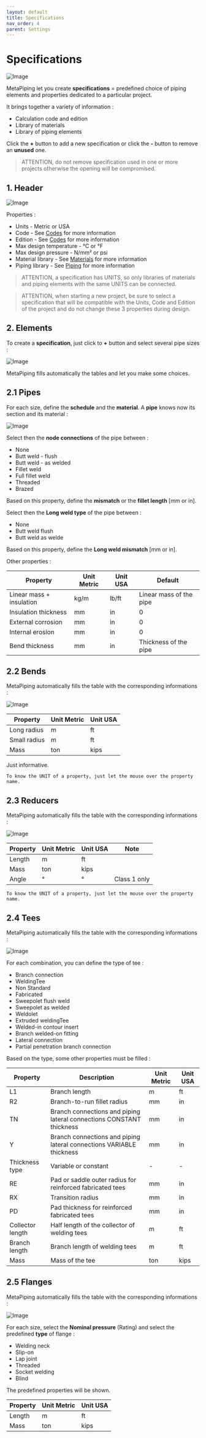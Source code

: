 ```yaml
---
layout: default
title: Specifications
nav_order: 4
parent: Settings
---
```


# Specifications

![Image](../Images/Spec1.jpg)

MetaPiping let you create **specifications** = predefined choice of piping elements and properties dedicated to a particular project.

It brings together a variety of information :

- Calculation code and edition
- Library of materials
- Library of piping elements

Click the **+** button to add a new specification or click the **-** button to remove an **unused** one.

>ATTENTION, do not remove specification used in one or more projects otherwise the opening will be compromised.

## 1. Header

![Image](../Images/Spec2.jpg)

Properties :

- Units                         - Metric or USA
- Code                          - See [Codes](https://documentation.metapiping.com/Analysis/Codes.html) for more information
- Edition                       - See [Codes](https://documentation.metapiping.com/Analysis/Codes.html) for more information
- Max design temperature        - °C or °F
- Max design pressure           - N/mm² or psi
- Material library              - See [Materials](https://documentation.metapiping.com/Settings/Databases/Materials.html) for more information
- Piping library                - See [Piping](https://documentation.metapiping.com/Settings/Databases/Piping.html) for more information


> ATTENTION, a specification has UNITS, so only libraries of materials and piping elements with the same UNITS can be connected.

> ATTENTION, when starting a new project, be sure to select a specification that will be compatible with the Units, Code and Edition of the project and do not change these 3 properties during design.

## 2. Elements

To create a **specification**, just click to **+** button and select several pipe sizes :

![Image](../Images/Spec3.jpg)

MetaPiping fills automatically the tables and let you make some choices.

## 2.1 Pipes

For each size, define the **schedule** and the **material**. A **pipe** knows now its section and its material :

![Image](../Images/Spec4.jpg)

Select then the **node connections** of the pipe between :
- None
- Butt weld - flush
- Butt weld - as welded
- Fillet weld
- Full fillet weld
- Threaded
- Brazed

Based on this property, define the **mismatch** or the **fillet length** [mm or in].

Select then the **Long weld type** of the pipe between :
- None
- Butt weld flush
- Butt weld as welde

Based on this property, define the **Long weld mismatch** [mm or in].

Other properties :

| Property | Unit Metric | Unit USA | Default |
| -------- | ---- | ---- | -- |
| Linear mass + insulation | kg/m | lb/ft | Linear mass of the pipe |
| Insulation thickness | mm |in | 0 |
| External corrosion | mm | in | 0 |
| Internal erosion | mm | in | 0 |
| Bend thickness | mm | in | Thickness of the pipe |

## 2.2 Bends

MetaPiping automatically fills the table with the corresponding informations :

![Image](../Images/Spec5.jpg)

| Property | Unit Metric | Unit USA | 
| -------- | ---- | ---- | 
| Long radius | m | ft | 
| Small radius | m | ft |
| Mass | ton | kips | 

Just informative.

    To know the UNIT of a property, just let the mouse over the property name.

## 2.3 Reducers

MetaPiping automatically fills the table with the corresponding informations :

![Image](../Images/Spec6.jpg)

| Property | Unit Metric | Unit USA | Note |
| -------- | ---- | ---- | -- |
| Length | m | ft | |
| Mass | ton | kips | |
| Angle | ° | ° | Class 1 only|

    To know the UNIT of a property, just let the mouse over the property name.

## 2.4 Tees

MetaPiping automatically fills the table with the corresponding informations :

![Image](../Images/Spec7.jpg)

For each combination, you can define the type of tee :

- Branch connection
- WeldingTee
- Non Standard
- Fabricated
- Sweepolet flush weld
- Sweepolet as welded
- Weldolet
- Extruded weldingTee
- Welded-in contour insert
- Branch welded-on fitting
- Lateral connection
- Partial penetration branch connection

Based on the type, some other properties must be filled :

| Property | Description | Unit Metric | Unit USA |
| -------- | ---- | ---- | -- |
| L1 | Branch length | m | ft |
| R2 | Branch-to-run fillet radius | mm | in |
| TN | Branch connections and piping lateral connections CONSTANT thickness | mm | in |
| Y | Branch connections and piping lateral connections VARIABLE thickness | mm | in |
| Thickness type | Variable or constant | - | - |
| RE | Pad or saddle outer radius for reinforced fabricated tees  | mm | in |
| RX | Transition radius | mm | in |
| PD | Pad thickness for reinforced fabricated tees | mm | in |
| Collector length | Half length of the collector of welding tees | m | ft |
| Branch length | Branch length of welding tees | m | ft |
| Mass | Mass of the tee | ton | kips |

## 2.5 Flanges

MetaPiping automatically fills the table with the corresponding informations :

![Image](../Images/Spec8.jpg)

For each size, select the **Nominal pressure** (Rating) and select the predefined **type** of flange :

- Welding neck
- Slip-on
- Lap joint
- Threaded
- Socket welding
- Blind

The predefined properties will be shown.

| Property | Unit Metric | Unit USA |
| -------- | ---- | ---- |
| Length | m | ft |
| Mass | ton | kips |
